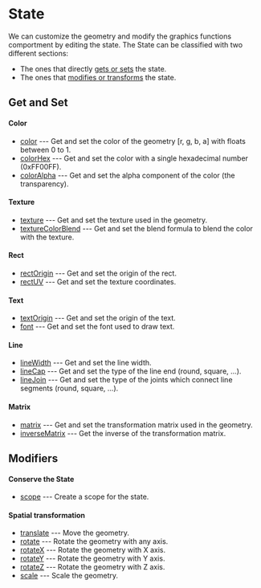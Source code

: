 # State

We can customize the geometry and modify the graphics functions comportment by editing the state.
The State can be classified with two different sections:
- The ones that directly [gets or sets](#get-and-set) the state.
- The ones that [modifies or transforms](#modifiers) the state.

## Get and Set
#### Color
- [color]() --- Get and set the color of the geometry [r, g, b, a] with floats between 0 to 1.
- [colorHex]() --- Get and set the color with a single hexadecimal number (0xFF00FF).
- [colorAlpha]() --- Get and set the alpha component of the color (the transparency).

#### Texture
- [texture]() --- Get and set the texture used in the geometry.
- [textureColorBlend]() --- Get and set the blend formula to blend the color with the texture.

#### Rect
- [rectOrigin]() --- Get and set the origin of the rect.
- [rectUV]() --- Get and set the texture coordinates.

#### Text
- [textOrigin]() --- Get and set the origin of the text.
- [font]() --- Get and set the font used to draw text.

#### Line
- [lineWidth]() --- Get and set the line width.
- [lineCap]() --- Get and set the type of the line end (round, square, ...).
- [lineJoin]() --- Get and set the type of the joints which connect line segments (round, square, ...).

#### Matrix
- [matrix]() --- Get and set the transformation matrix used in the geometry.
- [inverseMatrix]() --- Get the inverse of the transformation matrix.

## Modifiers

#### Conserve the State
- [scope]() --- Create a scope for the state.

#### Spatial transformation

- [translate]() --- Move the geometry.
- [rotate]() --- Rotate the geometry with any axis.
- [rotateX]() --- Rotate the geometry with X axis.
- [rotateY]() --- Rotate the geometry with Y axis.
- [rotateZ]() --- Rotate the geometry with Z axis.
- [scale]() --- Scale the geometry.